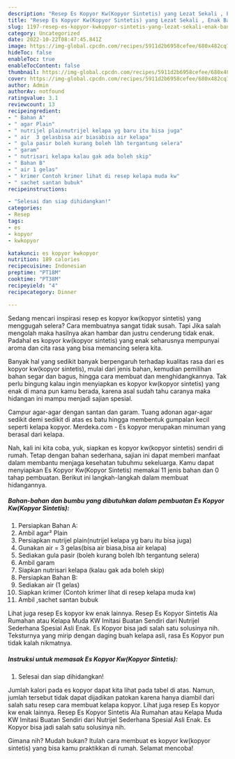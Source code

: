 ```yaml
---
description: "Resep Es Kopyor Kw(Kopyor Sintetis) yang Lezat Sekali , Enak Banget"
title: "Resep Es Kopyor Kw(Kopyor Sintetis) yang Lezat Sekali , Enak Banget"
slug: 1197-resep-es-kopyor-kwkopyor-sintetis-yang-lezat-sekali-enak-banget
category: Uncategorized
date: 2022-10-22T08:47:45.841Z
image: https://img-global.cpcdn.com/recipes/5911d2b6958cefee/680x482cq70/es-kopyor-kwkopyor-sintetis-foto-resep-utama.jpg
hideToc: false
enableToc: true
enableTocContent: false
thumbnail: https://img-global.cpcdn.com/recipes/5911d2b6958cefee/680x482cq70/es-kopyor-kwkopyor-sintetis-foto-resep-utama.jpg
cover: https://img-global.cpcdn.com/recipes/5911d2b6958cefee/680x482cq70/es-kopyor-kwkopyor-sintetis-foto-resep-utama.jpg
author: Admin
authorAv: notfound
ratingvalue: 3.1
reviewcount: 13
recipeingredient:
- " Bahan A"
- " agar Plain"
- " nutrijel plainnutrijel kelapa yg baru itu bisa juga"
- " air  3 gelasbisa air biasabisa air kelapa"
- " gula pasir boleh kurang boleh lbh tergantung selera"
- " garam"
- " nutrisari kelapa kalau gak ada boleh skip"
- " Bahan B"
- " air 1 gelas"
- " krimer Contoh krimer lihat di resep kelapa muda kw"
- " sachet santan bubuk"
recipeinstructions:

- "Selesai dan siap dihidangkan!"
categories:
- Resep
tags:
- es
- kopyor
- kwkopyor

katakunci: es kopyor kwkopyor 
nutrition: 189 calories
recipecuisine: Indonesian
preptime: "PT18M"
cooktime: "PT38M"
recipeyield: "4"
recipecategory: Dinner

---
```



Sedang mencari inspirasi resep es kopyor kw(kopyor sintetis) yang menggugah selera? Cara membuatnya sangat tidak susah. Tapi Jika salah mengolah maka hasilnya akan hambar dan justru cenderung tidak enak. Padahal es kopyor kw(kopyor sintetis) yang enak seharusnya mempunyai aroma dan cita rasa yang bisa memancing selera kita.


Banyak hal yang sedikit banyak berpengaruh terhadap kualitas rasa dari es kopyor kw(kopyor sintetis), mulai dari jenis bahan, kemudian pemilihan bahan segar dan bagus, hingga cara membuat dan menghidangkannya. Tak perlu bingung kalau ingin menyiapkan es kopyor kw(kopyor sintetis) yang enak di mana pun kamu berada, karena asal sudah tahu caranya maka hidangan ini mampu menjadi sajian spesial.

Campur agar-agar dengan santan dan garam. Tuang adonan agar-agar sedikit demi sedikit di atas es batu hingga membentuk gumpalan kecil seperti kelapa kopyor. Merdeka.com - Es kopyor merupakan minuman yang berasal dari kelapa.


Nah, kali ini kita coba, yuk, siapkan es kopyor kw(kopyor sintetis) sendiri di rumah. Tetap dengan bahan sederhana, sajian ini dapat memberi manfaat dalam membantu menjaga kesehatan tubuhmu sekeluarga. Kamu dapat menyiapkan Es Kopyor Kw(Kopyor Sintetis) memakai 11 jenis bahan dan 0 tahap pembuatan. Berikut ini langkah-langkah dalam membuat hidangannya.

<!--inarticleads1-->

##### Bahan-bahan dan bumbu yang dibutuhkan dalam pembuatan Es Kopyor Kw(Kopyor Sintetis):

1. Persiapkan  Bahan A:
1. Ambil  agar² Plain
1. Persiapkan  nutrijel plain(nutrijel kelapa yg baru itu bisa juga)
1. Gunakan  air = 3 gelas(bisa air biasa,bisa air kelapa)
1. Sediakan  gula pasir (boleh kurang boleh lbh tergantung selera)
1. Ambil  garam
1. Siapkan  nutrisari kelapa (kalau gak ada boleh skip)
1. Persiapkan  Bahan B:
1. Sediakan  air (1 gelas)
1. Siapkan  krimer (Contoh krimer lihat di resep kelapa muda kw)
1. Ambil  ,sachet santan bubuk


Lihat juga resep Es kopyor kw enak lainnya. Resep Es Kopyor Sintetis Ala Rumahan atau Kelapa Muda KW Imitasi Buatan Sendiri dari Nutrijel Sederhana Spesial Asli Enak. Es Kopyor bisa jadi salah satu solusinya nih. Teksturnya yang mirip dengan daging buah kelapa asli, rasa Es Kopyor pun tidak kalah nikmatnya. 

<!--inarticleads2-->

##### Instruksi untuk memasak Es Kopyor Kw(Kopyor Sintetis):


1. Selesai dan siap dihidangkan!

Jumlah kalori pada es kopyor dapat kita lihat pada tabel di atas. Namun, jumlah tersebut tidak dapat dijadikan patokan karena hanya diambil dari salah satu resep cara membuat kelapa kopyor. Lihat juga resep Es kopyor kw enak lainnya. Resep Es Kopyor Sintetis Ala Rumahan atau Kelapa Muda KW Imitasi Buatan Sendiri dari Nutrijel Sederhana Spesial Asli Enak. Es Kopyor bisa jadi salah satu solusinya nih. 

Gimana nih? Mudah bukan? Itulah cara membuat es kopyor kw(kopyor sintetis) yang bisa kamu praktikkan di rumah. Selamat mencoba!
